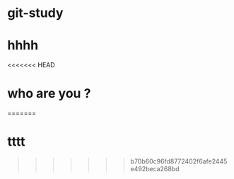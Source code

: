 # git-study
# hhhh
<<<<<<< HEAD
# who are you ?
=======
# tttt
>>>>>>> b70b60c96fd8772402f6afe2445e492beca268bd

